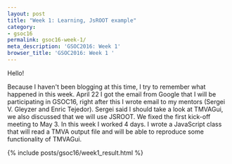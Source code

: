 ```yaml
---
layout: post
title: "Week 1: Learning, JsROOT example"
category:
- gsoc16
permalink: gsoc16-week-1/
meta_description: 'GSOC2016: Week 1'
browser_title: 'GSOC2016: Week 1 '
---
```


Hello!

Because I haven't been blogging at this time, I try to remember what happened in this week.
April 22 I got the email from Google that I will be participating in GSOC16, right after this I wrote
email to my mentors (Sergei V. Gleyzer and Enric Tejedor). Sergei said I should take a look at TMVAGui, we also
discussed that we will use JSROOT. We fixed the first kick-off meeting to May 3.
In this week I worked 4 days. I wrote a JavaScript class that will read a TMVA output file and will be able to reproduce some functionality
of TMVAGui.

{% include posts/gsoc16/week1_result.html %}
